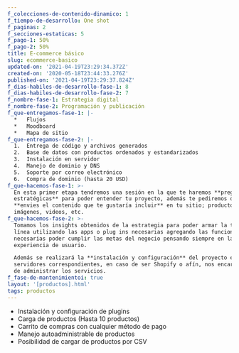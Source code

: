 ```yaml
---
f_colecciones-de-contenido-dinamico: 1
f_tiempo-de-desarrollo: One shot
f_paginas: 2
f_secciones-estaticas: 5
f_pago-1: 50%
f_pago-2: 50%
title: E-commerce básico
slug: ecommerce-basico
updated-on: '2021-04-19T23:29:34.372Z'
created-on: '2020-05-18T23:44:33.276Z'
published-on: '2021-04-19T23:29:37.824Z'
f_dias-habiles-de-desarrollo-fase-1: 8
f_dias-habiles-de-desarrollo-fase-2: 7
f_nombre-fase-1: Estrategia digital
f_nombre-fase-2: Programación y publicación
f_que-entregamos-fase-1: |-
  *   Flujos
  *   Moodboard
  *   Mapa de sitio
f_que-entregamos-fase-2: |-
  1.  Entrega de código y archivos generados
  2.  Base de datos con productos ordenados y estandarizados
  3.  Instalación en servidor
  4.  Manejo de dominio y DNS
  5.  Soporte por correo electrónico
  6.  Compra de dominio (hasta 20 USD)
f_que-hacemos-fase-1: >-
  En esta primer etapa tendremos una sesión en la que te haremos **preguntas
  estratégicas** para poder entender tu proyecto, además te pediremos que nos
  **envies el contenido que te gustaría incluir** en tu sitio; productos, texto,
  imágenes, videos, etc.
f_que-hacemos-fase-2: >-
  Tomamos los insights obtenidos de la estrategia para poder armar la tienda en
  línea utilizando las apps o plug ins necesarias agregando las funcionalidades
  necesarias poder cumplir las metas del negocio pensando siempre en la
  experiencia de usuario.  

  Además se realizará la **instalación y configuración** del proyecto en los
  servidores correspondientes, en caso de ser Shopify o afín, nos encargaremos
  de administrar los servicios.
f_fase-de-mantenimientoi: true
layout: '[productos].html'
tags: productos
---
```


*   Instalación y configuración de plugins
*   Carga de productos (Hasta 10 productos)
*   Carrito de compras con cualquier método de pago
*   Manejo autoadministrable de productos
*   Posibilidad de cargar de productos por CSV
